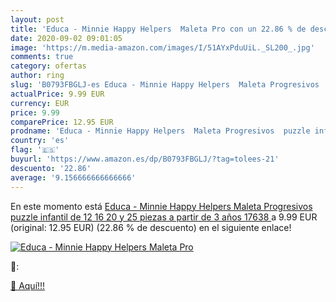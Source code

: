 ```yaml
---
layout: post
title: 'Educa - Minnie Happy Helpers  Maleta Pro con un 22.86 % de descuento'
date: 2020-09-02 09:01:05
image: 'https://m.media-amazon.com/images/I/51AYxPduUiL._SL200_.jpg'
comments: true
category: ofertas
author: ring
slug: 'B0793FBGLJ-es Educa - Minnie Happy Helpers  Maleta Progresivos  puzzle infantil de 12 16 20 y 25 piezas  a partir de 3 años  17638 '
actualPrice: 9.99 EUR
currency: EUR
price: 9.99
comparePrice: 12.95 EUR
prodname: 'Educa - Minnie Happy Helpers  Maleta Progresivos  puzzle infantil de 12 16 20 y 25 piezas  a partir de 3 años  17638 '
country: 'es'
flag: '🇪🇸'
buyurl: 'https://www.amazon.es/dp/B0793FBGLJ/?tag=tolees-21'
descuento: '22.86'
average: '9.156666666666666'
---
```


En este momento está [Educa - Minnie Happy Helpers  Maleta Progresivos  puzzle infantil de 12 16 20 y 25 piezas  a partir de 3 años  17638 ](https://www.amazon.es/dp/B0793FBGLJ/?tag=tolees-21) a 9.99 EUR (original: 12.95 EUR) (22.86 %  de descuento) en el siguiente enlace!

[![Educa - Minnie Happy Helpers  Maleta Pro](https://m.media-amazon.com/images/I/51AYxPduUiL._SL200_.jpg)](https://www.amazon.es/dp/B0793FBGLJ/?tag=tolees-21)

🔎:


[🛒 Aquí!!!](https://www.amazon.es/dp/B0793FBGLJ/?tag=tolees-21)
